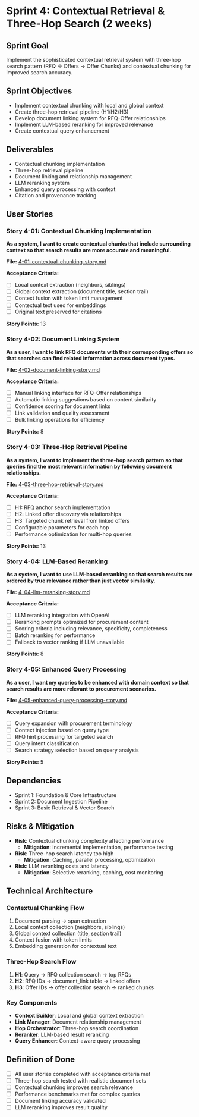 # Sprint 4: Contextual Retrieval & Three-Hop Search (2 weeks)

## Sprint Goal
Implement the sophisticated contextual retrieval system with three-hop search pattern (RFQ → Offers → Offer Chunks) and contextual chunking for improved search accuracy.

## Sprint Objectives
- Implement contextual chunking with local and global context
- Create three-hop retrieval pipeline (H1/H2/H3)
- Develop document linking system for RFQ-Offer relationships
- Implement LLM-based reranking for improved relevance
- Create contextual query enhancement

## Deliverables
- Contextual chunking implementation
- Three-hop retrieval pipeline
- Document linking and relationship management
- LLM reranking system
- Enhanced query processing with context
- Citation and provenance tracking

## User Stories

### Story 4-01: Contextual Chunking Implementation
**As a system, I want to create contextual chunks that include surrounding context so that search results are more accurate and meaningful.**

**File:** [4-01-contextual-chunking-story.md](4-01-contextual-chunking-story.md)

**Acceptance Criteria:**
- [ ] Local context extraction (neighbors, siblings)
- [ ] Global context extraction (document title, section trail)
- [ ] Context fusion with token limit management
- [ ] Contextual text used for embeddings
- [ ] Original text preserved for citations

**Story Points:** 13

### Story 4-02: Document Linking System
**As a user, I want to link RFQ documents with their corresponding offers so that searches can find related information across document types.**

**File:** [4-02-document-linking-story.md](4-02-document-linking-story.md)

**Acceptance Criteria:**
- [ ] Manual linking interface for RFQ-Offer relationships
- [ ] Automatic linking suggestions based on content similarity
- [ ] Confidence scoring for document links
- [ ] Link validation and quality assessment
- [ ] Bulk linking operations for efficiency

**Story Points:** 8

### Story 4-03: Three-Hop Retrieval Pipeline
**As a system, I want to implement the three-hop search pattern so that queries find the most relevant information by following document relationships.**

**File:** [4-03-three-hop-retrieval-story.md](4-03-three-hop-retrieval-story.md)

**Acceptance Criteria:**
- [ ] H1: RFQ anchor search implementation
- [ ] H2: Linked offer discovery via relationships
- [ ] H3: Targeted chunk retrieval from linked offers
- [ ] Configurable parameters for each hop
- [ ] Performance optimization for multi-hop queries

**Story Points:** 13

### Story 4-04: LLM-Based Reranking
**As a system, I want to use LLM-based reranking so that search results are ordered by true relevance rather than just vector similarity.**

**File:** [4-04-llm-reranking-story.md](4-04-llm-reranking-story.md)

**Acceptance Criteria:**
- [ ] LLM reranking integration with OpenAI
- [ ] Reranking prompts optimized for procurement content
- [ ] Scoring criteria including relevance, specificity, completeness
- [ ] Batch reranking for performance
- [ ] Fallback to vector ranking if LLM unavailable

**Story Points:** 8

### Story 4-05: Enhanced Query Processing
**As a user, I want my queries to be enhanced with domain context so that search results are more relevant to procurement scenarios.**

**File:** [4-05-enhanced-query-processing-story.md](4-05-enhanced-query-processing-story.md)

**Acceptance Criteria:**
- [ ] Query expansion with procurement terminology
- [ ] Context injection based on query type
- [ ] RFQ hint processing for targeted search
- [ ] Query intent classification
- [ ] Search strategy selection based on query analysis

**Story Points:** 5

## Dependencies
- Sprint 1: Foundation & Core Infrastructure
- Sprint 2: Document Ingestion Pipeline
- Sprint 3: Basic Retrieval & Vector Search

## Risks & Mitigation
- **Risk**: Contextual chunking complexity affecting performance
  - **Mitigation**: Incremental implementation, performance testing
- **Risk**: Three-hop search latency too high
  - **Mitigation**: Caching, parallel processing, optimization
- **Risk**: LLM reranking costs and latency
  - **Mitigation**: Selective reranking, caching, cost monitoring

## Technical Architecture

### Contextual Chunking Flow
1. Document parsing → span extraction
2. Local context collection (neighbors, siblings)
3. Global context collection (title, section trail)
4. Context fusion with token limits
5. Embedding generation for contextual text

### Three-Hop Search Flow
1. **H1**: Query → RFQ collection search → top RFQs
2. **H2**: RFQ IDs → document_link table → linked offers
3. **H3**: Offer IDs → offer collection search → ranked chunks

### Key Components
- **Context Builder**: Local and global context extraction
- **Link Manager**: Document relationship management
- **Hop Orchestrator**: Three-hop search coordination
- **Reranker**: LLM-based result reranking
- **Query Enhancer**: Context-aware query processing

## Definition of Done
- [ ] All user stories completed with acceptance criteria met
- [ ] Three-hop search tested with realistic document sets
- [ ] Contextual chunking improves search relevance
- [ ] Performance benchmarks met for complex queries
- [ ] Document linking accuracy validated
- [ ] LLM reranking improves result quality
